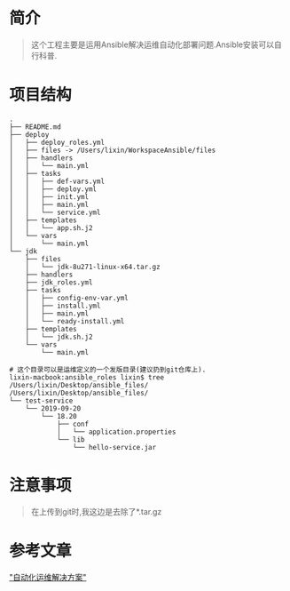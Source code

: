 # 简介
> 这个工程主要是运用Ansible解决运维自动化部署问题.Ansible安装可以自行科普.

# 项目结构
```
.
├── README.md
├── deploy
│   ├── deploy_roles.yml
│   ├── files -> /Users/lixin/WorkspaceAnsible/files
│   ├── handlers
│   │   └── main.yml
│   ├── tasks
│   │   ├── def-vars.yml
│   │   ├── deploy.yml
│   │   ├── init.yml
│   │   ├── main.yml
│   │   └── service.yml
│   ├── templates
│   │   └── app.sh.j2
│   └── vars
│       └── main.yml
└── jdk
    ├── files
    │   └── jdk-8u271-linux-x64.tar.gz
    ├── handlers
    ├── jdk_roles.yml
    ├── tasks
    │   ├── config-env-var.yml
    │   ├── install.yml
    │   ├── main.yml
    │   └── ready-install.yml
    ├── templates
    │   └── jdk.sh.j2
    └── vars
        └── main.yml

# 这个目录可以是运维定义的一个发版目录(建议扔到git仓库上).
lixin-macbook:ansible_roles lixin$ tree /Users/lixin/Desktop/ansible_files/
/Users/lixin/Desktop/ansible_files/
└── test-service
    └── 2019-09-20
        └── 18.20
            ├── conf
            │   └── application.properties
            └── lib
                └── hello-service.jar

```
# 注意事项
> 在上传到git时,我这边是去除了*.tar.gz

# 参考文章
["自动化运维解决方案"](https://www.lixin.help/2019/09/20/Ansible-AutoDeploy.html)
